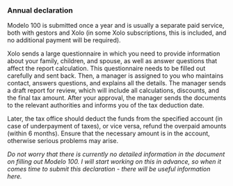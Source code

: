### Annual declaration

Modelo 100 is submitted once a year and is usually a separate paid service, both with gestors and Xolo (in some Xolo
subscriptions, this is included, and no additional payment will be required).

Xolo sends a large questionnaire in which you need to provide information about your family, children, and spouse, as
well as answer questions that affect the report calculation. This questionnaire needs to be filled out carefully and
sent back. Then, a manager is assigned to you who maintains contact, answers questions, and explains all the details.
The manager sends a draft report for review, which will include all calculations, discounts, and the final tax amount.
After your approval, the manager sends the documents to the relevant authorities and informs you of the tax deduction
date.

Later, the tax office should deduct the funds from the specified account (in case of underpayment of taxes), or vice
versa, refund the overpaid amounts (within 6 months). Ensure that the necessary amount is in the account, otherwise
serious problems may arise.

_Do not worry that there is currently no detailed information in the document on filling out Modelo 100. I will start
working on this in advance, so when it comes time to submit this declaration - there will be useful information here._
